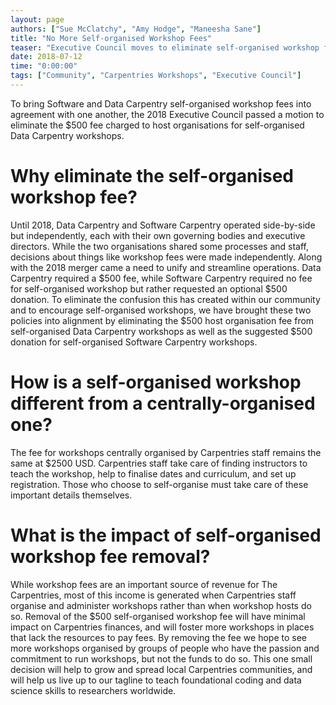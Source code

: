 ```yaml
---
layout: page
authors: ["Sue McClatchy", "Amy Hodge", "Maneesha Sane"]
title: "No More Self-organised Workshop Fees"
teaser: "Executive Council moves to eliminate self-organised workshop fees"
date: 2018-07-12
time: "0:00:00"
tags: ["Community", "Carpentries Workshops", "Executive Council"]
---
```


To bring Software and Data Carpentry self-organised workshop fees into agreement with one another, the 2018 Executive Council passed a motion to eliminate the $500 fee charged to host organisations for self-organised Data Carpentry workshops.

# Why eliminate the self-organised workshop fee?

Until 2018, Data Carpentry and Software Carpentry operated side-by-side but independently, each with their own governing bodies and executive directors. While the two organisations shared some processes and staff, decisions about things like workshop fees were made independently. Along with the 2018 merger came a need to unify and streamline operations. Data Carpentry required a $500 fee, while Software Carpentry required no fee for self-organised workshop but rather requested an optional $500 donation. To eliminate the confusion this has created within our community and to encourage self-organised workshops, we have brought these two policies into alignment by eliminating the $500 host organisation fee from self-organised Data Carpentry workshops as well as the suggested $500 donation for self-organised Software Carpentry workshops.

# How is a self-organised workshop different from a centrally-organised one?
The fee for workshops centrally organised by Carpentries staff remains the same at $2500 USD. Carpentries staff take care of finding instructors to teach the workshop, help to finalise dates and curriculum, and set up registration. Those who choose to self-organise must take care of these important details themselves.

# What is the impact of self-organised workshop fee removal?

While workshop fees are an important source of revenue for The Carpentries, most of this income is generated when Carpentries staff organise and administer workshops rather than when workshop hosts do so. Removal of the $500 self-organised workshop fee will have minimal impact on Carpentries finances, and will foster more workshops in places that lack the resources to pay fees. By removing the fee we hope to see more workshops organised by groups of people who have the passion and commitment to run workshops, but not the funds to do so. This one small decision will help to grow and spread local Carpentries communities, and will help us live up to our tagline to teach foundational coding and data science skills to researchers worldwide.
